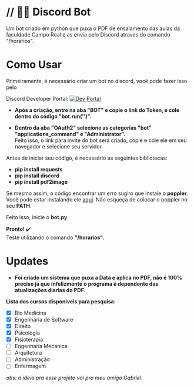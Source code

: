 
# // 👨‍💻 Discord Bot

Um bot criado em python que puxa o PDF de ensalamento das aulas da faculdade Campo Real e as envia pelo Discord atraves do comando "/horarios".




# Como Usar

Primeiramente, é necessário criar um bot no discord, você pode fazer isso pelo       

Discord Developer Portal:
[![Dev Portal](https://img.shields.io/badge/discord-000?style=for-the-badge&logo=discord&logoColor=white)](https://discord.com/developers/applications)

* **Após a criação, entre na aba "BOT" e copie o link do Token, e cole dentro do código "bot.run('')".**

* **Dentro da aba "OAuth2" selecione as categorias "bot" "applications_command" e "Administrator".**                                                                                                                                   
Feito isso, o link para invite do bot será criado, copie e cole ele em seu navegador e selecione seu servidor.

Antes de iniciar seu código, é necessário as seguintes bibliotecas:

* **pip install requests**
* **pip install discord**
* **pip install pdf2image**

Se mesmo assim, o código encontrar um erro sugiro que instale o **poppler**.
Você pode estar instalando ele [aqui](https://github.com/oschwartz10612/poppler-windows/releases).
Não esqueça de colocar o poppler no seu **PATH**.

Feito isso, inicie o **bot.py**.

**Pronto!**  ✔️  
Teste utilizando o comando **"/horarios".**


# Updates

* **Foi criado um sistema que puxa a Data e aplica no PDF, não é 100% preciso já que infelizmente o programa é dependente das atualizações diarias do PDF.**

**Lista dos cursos disponiveis para pesquisa:**
- [X] Bio Medicina 
- [X] Engenharia de Software 
- [X] Direito
- [X] Psicologia
- [X] Fisioterapia 
- [ ] Engenharia Mecanica 
- [ ] Arquitetura 
- [ ] Administração
- [ ] Enfermagem

*obs: a ideia pra esse projeto vai pro meu amigo Gabriel.*
